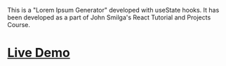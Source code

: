This is a "Lorem Ipsum Generator" developed with useState hooks. It has been developed as a part of John Smilga's React Tutorial and Projects Course.

# [Live Demo](https://lorem-ipsum-generator-react.vercel.app/)
